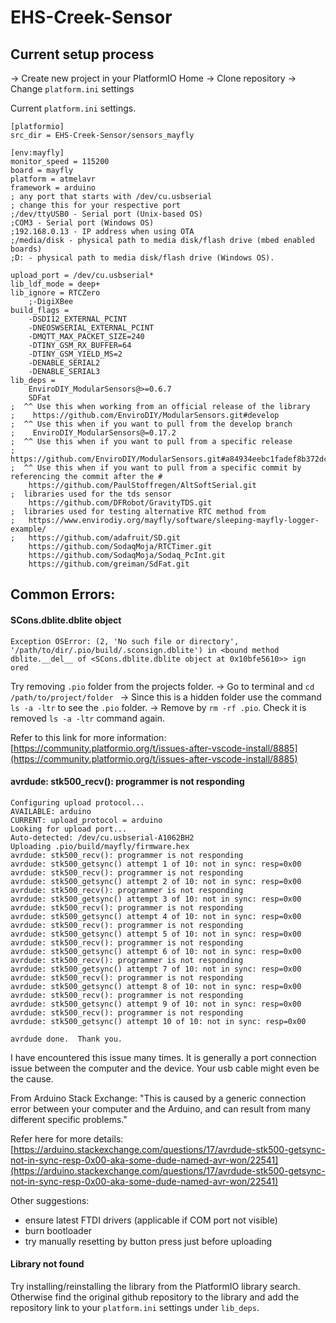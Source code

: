 # EHS-Creek-Sensor

## Current setup process
-> Create new project in your PlatformIO Home
-> Clone repository
-> Change `platform.ini` settings

Current `platform.ini` settings.

```
[platformio]
src_dir = EHS-Creek-Sensor/sensors_mayfly

[env:mayfly]
monitor_speed = 115200
board = mayfly
platform = atmelavr
framework = arduino
; any port that starts with /dev/cu.usbserial
; change this for your respective port
;/dev/ttyUSB0 - Serial port (Unix-based OS)
;COM3 - Serial port (Windows OS)
;192.168.0.13 - IP address when using OTA
;/media/disk - physical path to media disk/flash drive (mbed enabled boards)
;D: - physical path to media disk/flash drive (Windows OS).

upload_port = /dev/cu.usbserial*
lib_ldf_mode = deep+
lib_ignore = RTCZero
    ;-DigiXBee
build_flags =
    -DSDI12_EXTERNAL_PCINT
    -DNEOSWSERIAL_EXTERNAL_PCINT
    -DMQTT_MAX_PACKET_SIZE=240
    -DTINY_GSM_RX_BUFFER=64
    -DTINY_GSM_YIELD_MS=2
    -DENABLE_SERIAL2
    -DENABLE_SERIAL3
lib_deps =
    EnviroDIY_ModularSensors@>=0.6.7
    SDFat
;  ^^ Use this when working from an official release of the library
;    https://github.com/EnviroDIY/ModularSensors.git#develop
;  ^^ Use this when if you want to pull from the develop branch
;    EnviroDIY_ModularSensors@=0.17.2
;  ^^ Use this when if you want to pull from a specific release
;    https://github.com/EnviroDIY/ModularSensors.git#a84934eebc1fadef8b372dc0251cb3b127c8f71a
;  ^^ Use this when if you want to pull from a specific commit by referencing the commit after the #
    https://github.com/PaulStoffregen/AltSoftSerial.git
;  libraries used for the tds sensor
    https://github.com/DFRobot/GravityTDS.git
;  libraries used for testing alternative RTC method from
;   https://www.envirodiy.org/mayfly/software/sleeping-mayfly-logger-example/
;   https://github.com/adafruit/SD.git
    https://github.com/SodaqMoja/RTCTimer.git
    https://github.com/SodaqMoja/Sodaq_PcInt.git
    https://github.com/greiman/SdFat.git

```


## Common Errors:
#### SCons.dblite.dblite object

```
Exception OSError: (2, 'No such file or directory', '/path/to/dir/.pio/build/.sconsign.dblite') in <bound method dblite.__del__ of <SCons.dblite.dblite object at 0x10bfe5610>> ign
ored

```

Try removing `.pio` folder from the projects folder. 
-> Go to terminal and `cd /path/to/project/folder `
-> Since this is a hidden folder use the command `ls -a -ltr` to see the `.pio` folder.
-> Remove by `rm -rf .pio`. Check it is removed `ls -a -ltr` command again.

Refer to this link for more information: 
[https://community.platformio.org/t/issues-after-vscode-install/8885](https://community.platformio.org/t/issues-after-vscode-install/8885)


#### avrdude: stk500_recv(): programmer is not responding
```
Configuring upload protocol...
AVAILABLE: arduino
CURRENT: upload_protocol = arduino
Looking for upload port...
Auto-detected: /dev/cu.usbserial-A1062BH2
Uploading .pio/build/mayfly/firmware.hex
avrdude: stk500_recv(): programmer is not responding
avrdude: stk500_getsync() attempt 1 of 10: not in sync: resp=0x00
avrdude: stk500_recv(): programmer is not responding
avrdude: stk500_getsync() attempt 2 of 10: not in sync: resp=0x00
avrdude: stk500_recv(): programmer is not responding
avrdude: stk500_getsync() attempt 3 of 10: not in sync: resp=0x00
avrdude: stk500_recv(): programmer is not responding
avrdude: stk500_getsync() attempt 4 of 10: not in sync: resp=0x00
avrdude: stk500_recv(): programmer is not responding
avrdude: stk500_getsync() attempt 5 of 10: not in sync: resp=0x00
avrdude: stk500_recv(): programmer is not responding
avrdude: stk500_getsync() attempt 6 of 10: not in sync: resp=0x00
avrdude: stk500_recv(): programmer is not responding
avrdude: stk500_getsync() attempt 7 of 10: not in sync: resp=0x00
avrdude: stk500_recv(): programmer is not responding
avrdude: stk500_getsync() attempt 8 of 10: not in sync: resp=0x00
avrdude: stk500_recv(): programmer is not responding
avrdude: stk500_getsync() attempt 9 of 10: not in sync: resp=0x00
avrdude: stk500_recv(): programmer is not responding
avrdude: stk500_getsync() attempt 10 of 10: not in sync: resp=0x00

avrdude done.  Thank you.
```

I have encountered this issue many times. It is generally a port connection issue between the computer and the device. Your usb cable might even be the cause.

From Arduino Stack Exchange: "This is caused by a generic connection error between your computer and the Arduino, and can result from many different specific problems." 

Refer here for more details: [https://arduino.stackexchange.com/questions/17/avrdude-stk500-getsync-not-in-sync-resp-0x00-aka-some-dude-named-avr-won/22541](https://arduino.stackexchange.com/questions/17/avrdude-stk500-getsync-not-in-sync-resp-0x00-aka-some-dude-named-avr-won/22541)

Other suggestions:
- ensure latest FTDI drivers (applicable if COM port not visible)
- burn bootloader
- try manually resetting by button press just before uploading

#### Library not found
Try installing/reinstalling the library from the PlatformIO library search. Otherwise find the original github repository to the library and add the repository link to your `platform.ini` settings under `lib_deps`.
